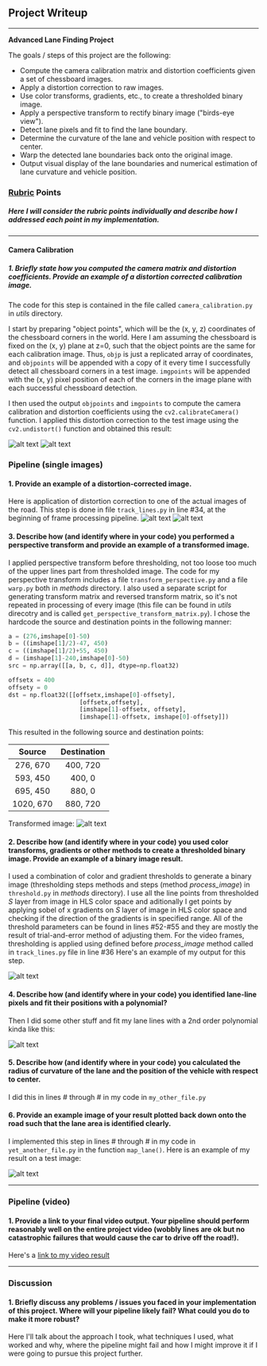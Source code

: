 ## Project Writeup

---
**Advanced Lane Finding Project**

The goals / steps of this project are the following:

* Compute the camera calibration matrix and distortion coefficients given a set of chessboard images.
* Apply a distortion correction to raw images.
* Use color transforms, gradients, etc., to create a thresholded binary image.
* Apply a perspective transform to rectify binary image ("birds-eye view").
* Detect lane pixels and fit to find the lane boundary.
* Determine the curvature of the lane and vehicle position with respect to center.
* Warp the detected lane boundaries back onto the original image.
* Output visual display of the lane boundaries and numerical estimation of lane curvature and vehicle position.

[//]: # (Image References)

[image1]: ./camera_cal/calibration2.jpg "Distorted"
[image2]: ./camera_cal/result.jpg "Undistorted"
[image3]: ./test_images/straight_lines1.jpg "Distorted"
[image4]: ./test_images/result.jpg "Undistorted"
[image5]: ./test_images/result_transformed.jpg "Transformed"
[image6]: ./test_images/result_thresholded.jpg "Thresholded and warped"
[video1]: ./project_video.mp4 "Video"

### [Rubric](https://review.udacity.com/#!/rubrics/571/view) Points

##### Here I will consider the rubric points individually and describe how I addressed each point in my implementation.  

---

#### Camera Calibration

##### 1. Briefly state how you computed the camera matrix and distortion coefficients. Provide an example of a distortion corrected calibration image.

The code for this step is contained in the file called `camera_calibration.py` in _utils_ directory.  

I start by preparing "object points", which will be the (x, y, z) coordinates of the chessboard corners in the world. Here I am assuming the chessboard is fixed on the (x, y) plane at z=0, such that the object points are the same for each calibration image.  Thus, `objp` is just a replicated array of coordinates, and `objpoints` will be appended with a copy of it every time I successfully detect all chessboard corners in a test image.  `imgpoints` will be appended with the (x, y) pixel position of each of the corners in the image plane with each successful chessboard detection.  

I then used the output `objpoints` and `imgpoints` to compute the camera calibration and distortion coefficients using the `cv2.calibrateCamera()` function.  I applied this distortion correction to the test image using the `cv2.undistort()` function and obtained this result: 

![alt text][image1] ![alt text][image2]

### Pipeline (single images)

#### 1. Provide an example of a distortion-corrected image.

Here is application of distortion correction to one of the actual images of the road. This step is done in file `track_lines.py` in line #34, at the beginning of frame processing pipeline.
![alt text][image3] ![alt text][image4]

#### 3. Describe how (and identify where in your code) you performed a perspective transform and provide an example of a transformed image.

I applied perspective transform before thresholding, not too loose too much of the upper lines part from thresholded image.
The code for my perspective transform includes a file `transform_perspective.py` and a file `warp.py` both in _methods_ directory. I also used a separate script for generating transform matrix and reversed transform matrix, so it's not repeated in processing of every image (this file can be found in _utils_ direcotry and is called `get_perspective_transform_matrix.py`).
I chose the hardcode the source and destination points in the following manner:

```python
a = (276,imshape[0]-50)
b = ((imshape[1]/2)-47, 450)
c = ((imshape[1]/2)+55, 450)
d = (imshape[1]-240,imshape[0]-50)
src = np.array([[a, b, c, d]], dtype=np.float32)

offsetx = 400
offsety = 0
dst = np.float32([[offsetx,imshape[0]-offsety], 
                    [offsetx,offsety], 
                    [imshape[1]-offsetx, offsety], 
                    [imshape[1]-offsetx, imshape[0]-offsety]])
```

This resulted in the following source and destination points:

| Source        | Destination   | 
|:-------------:|:-------------:| 
| 276, 670      | 400, 720        | 
| 593, 450      | 400, 0      |
| 695, 450     | 880, 0      |
| 1020, 670      | 880, 720        |

Transformed image:
![alt text][image4]


#### 2. Describe how (and identify where in your code) you used color transforms, gradients or other methods to create a thresholded binary image.  Provide an example of a binary image result.

I used a combination of color and gradient thresholds to generate a binary image (thresholding steps methods and steps (method _process_image_) in `threshold.py` in _methods_ directory). I use all the line points from thresholded *S* layer from image in HLS color space and aditionally I get points by applying sobel of x gradients on *S* layer of image in HLS color space and checking if the direction of the gradients is in specified range. All of the threshold parameters can be found in lines #52-#55 and they are mostly the result of trial-and-error method of adjusting them.
For the video frames, thresholding is applied using defined before _process_image_ method called in `track_lines.py` file in line #36
Here's an example of my output for this step.


![alt text][image3]


#### 4. Describe how (and identify where in your code) you identified lane-line pixels and fit their positions with a polynomial?

Then I did some other stuff and fit my lane lines with a 2nd order polynomial kinda like this:

![alt text][image5]

#### 5. Describe how (and identify where in your code) you calculated the radius of curvature of the lane and the position of the vehicle with respect to center.

I did this in lines # through # in my code in `my_other_file.py`

#### 6. Provide an example image of your result plotted back down onto the road such that the lane area is identified clearly.

I implemented this step in lines # through # in my code in `yet_another_file.py` in the function `map_lane()`.  Here is an example of my result on a test image:

![alt text][image6]

---

### Pipeline (video)

#### 1. Provide a link to your final video output.  Your pipeline should perform reasonably well on the entire project video (wobbly lines are ok but no catastrophic failures that would cause the car to drive off the road!).

Here's a [link to my video result](./project_video.mp4)

---

### Discussion

#### 1. Briefly discuss any problems / issues you faced in your implementation of this project.  Where will your pipeline likely fail?  What could you do to make it more robust?

Here I'll talk about the approach I took, what techniques I used, what worked and why, where the pipeline might fail and how I might improve it if I were going to pursue this project further.  
